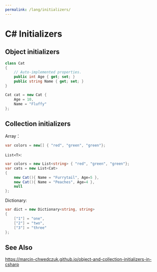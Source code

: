 ```yaml
---
permalink: /lang/initializers/
---
```


# C# Initializers

## Object initializers

```cs
class Cat
{
    // Auto-implemented properties.
    public int Age { get; set; }
    public string Name { get; set; }
}

Cat cat = new Cat {
    Age = 10,
    Name = "Fluffy"
};
```

## Collection initializers

Array：

```cs
var colors = new[] { "red", "green", "green"};
```

`List<T>`:

```cs
var colors = new List<string> { "red", "green", "green"};
var cats = new List<Cat>
{
    new Cat(){ Name = "Furrytail", Age=5 },
    new Cat(){ Name = "Peaches", Age=4 },
    null
};
```

Dictionary:

```cs
var dict = new Dictionary<string, string>
{
    ["1"] = "one",
    ["2"] = "two",
    ["3"] = "three"
};
```


## See Also

<https://marcin-chwedczuk.github.io/object-and-collection-initializers-in-csharp>
